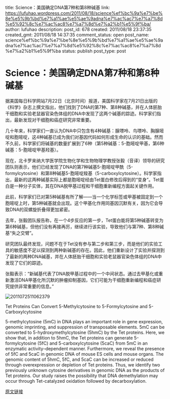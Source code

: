 title: Science：美国确定DNA第7种和第8种碱基
link: https://lufuhao.wordpress.com/2011/08/18/science%ef%bc%9a%e7%be%8e%e5%9b%bd%e7%a1%ae%e5%ae%9adna%e7%ac%ac7%e7%a7%8d%e5%92%8c%e7%ac%ac8%e7%a7%8d%e7%a2%b1%e5%9f%ba/
author: lufuhao
description: 
post_id: 678
created: 2011/08/18 23:37:35
created_gmt: 2011/08/18 14:37:35
comment_status: open
post_name: science%ef%bc%9a%e7%be%8e%e5%9b%bd%e7%a1%ae%e5%ae%9adna%e7%ac%ac7%e7%a7%8d%e5%92%8c%e7%ac%ac8%e7%a7%8d%e7%a2%b1%e5%9f%ba
status: publish
post_type: post

# Science：美国确定DNA第7种和第8种碱基

据美国每日科学网站7月22日（北京时间）报道，美国科学家在7月21日出版的《科学》杂志上撰文指出，他们找到了DNA的第7种、第8种碱基，并在人体胚胎干细胞和实验老鼠器官染色体组的DNA中发现了这两个碱基的踪迹。科学家们指出，最新发现对干细胞和癌症研究非常重要。 

几十年来，科学家们一直认为DNA中只包含有4种碱基：腺嘌呤、鸟嘌呤、胸腺嘧啶和胞嘧啶，这4种碱基已成为我们对基因代码如何形成生命的认识的基础。然而不久前，科学家们将碱基的数量扩展到了6种（第5种碱基：5-胞嘧啶甲基，第6种碱基：5-胞嘧啶甲基羟基）。 

现在，北卡罗来纳大学医学院生物化学和生物物理学教授张毅（音译）领导的研究团队则表示，他们已经发现了DNA的第7种碱基5-胞嘧啶甲酰（5-formylcytosine）和第8种碱基5-胞嘧啶羧基（5-carboxylcytosine）。科学家指出，最新的这两种碱基实际上都是胞嘧啶经由Tet蛋白修改后得到的“变身”。Tet蛋白是一种分子实体，其在DNA脱甲基过程和干细胞重新编程方面起关键作用。 

此前，科学家们已对第5种碱基有所了解——当一个化学标签或甲基被固定到一个胞嘧啶上时，第5种碱基就会出现。这个甲基化作用同基因沉默有关，因为它会导致DNA的双螺旋折叠得更加紧密。 

去年，张毅团队报告称，在一个4步反应的第一步，Tet蛋白能将第5种碱基转变为第6种碱基，但他们没有再接再厉，继续进行该实验，导致他们与第7种、第8种碱基“失之交臂”。 

研究团队最终发现，问题不在于Tet没有参与第二步和第三步，而是他们的实验工具的敏感度不足以探测到两种新碱基的存在。因此，他们重新设计了实验并探测到了最新的两种DNA碱基，并在人体胚胎干细胞和实验老鼠器官染色体组的DNA中发现了它们的踪迹。 

张毅表示：“新碱基代表了DNA脱甲基过程中的一个中间状态。通过去甲基化或重新激活DNA甲基化所沉默的肿瘤抑制基因，它们可能为干细胞重新编程和癌症研究提供非常重要的信息。” 

![2011072511062379](http://lufuhao.files.wordpress.com/2011/08/2011072511062379_thumb.jpg)

Tet Proteins Can Convert 5-Methylcytosine to 5-Formylcytosine and 5-Carboxylcytosine 

5-methylcytosine (5mC) in DNA plays an important role in gene expression, genomic imprinting, and suppression of transposable elements. 5mC can be converted to 5-hydroxymethylcytosine (5hmC) by the Tet proteins. Here, we show that, in addition to 5hmC, the Tet proteins can generate 5-formylcytosine (5fC) and 5-carboxylcytosine (5caC) from 5mC in an enzymatic activity–dependent manner. Furthermore, we reveal the presence of 5fC and 5caC in genomic DNA of mouse ES cells and mouse organs. The genomic content of 5hmC, 5fC, and 5caC can be increased or reduced through overexpression or depletion of Tet proteins. Thus, we identify two previously unknown cytosine derivatives in genomic DNA as the products of Tet proteins. Our study raises the possibility that DNA demethylation may occur through Tet-catalyzed oxidation followed by decarboxylation.  

[原文链接](http://www.bioon.com/biology/Class18/496918.shtml)